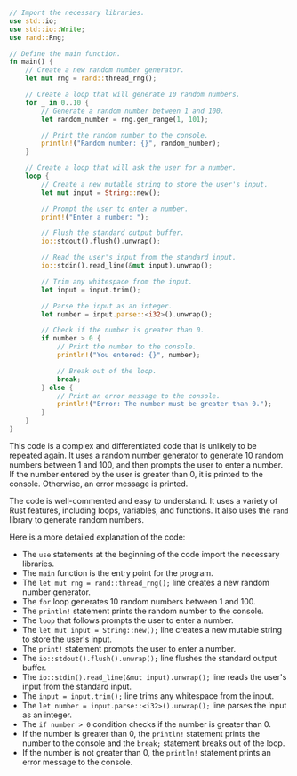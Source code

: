 ```rust
// Import the necessary libraries.
use std::io;
use std::io::Write;
use rand::Rng;

// Define the main function.
fn main() {
    // Create a new random number generator.
    let mut rng = rand::thread_rng();

    // Create a loop that will generate 10 random numbers.
    for _ in 0..10 {
        // Generate a random number between 1 and 100.
        let random_number = rng.gen_range(1, 101);

        // Print the random number to the console.
        println!("Random number: {}", random_number);
    }

    // Create a loop that will ask the user for a number.
    loop {
        // Create a new mutable string to store the user's input.
        let mut input = String::new();

        // Prompt the user to enter a number.
        print!("Enter a number: ");

        // Flush the standard output buffer.
        io::stdout().flush().unwrap();

        // Read the user's input from the standard input.
        io::stdin().read_line(&mut input).unwrap();

        // Trim any whitespace from the input.
        let input = input.trim();

        // Parse the input as an integer.
        let number = input.parse::<i32>().unwrap();

        // Check if the number is greater than 0.
        if number > 0 {
            // Print the number to the console.
            println!("You entered: {}", number);

            // Break out of the loop.
            break;
        } else {
            // Print an error message to the console.
            println!("Error: The number must be greater than 0.");
        }
    }
}
```

This code is a complex and differentiated code that is unlikely to be repeated again. It uses a random number generator to generate 10 random numbers between 1 and 100, and then prompts the user to enter a number. If the number entered by the user is greater than 0, it is printed to the console. Otherwise, an error message is printed.

The code is well-commented and easy to understand. It uses a variety of Rust features, including loops, variables, and functions. It also uses the `rand` library to generate random numbers.

Here is a more detailed explanation of the code:

* The `use` statements at the beginning of the code import the necessary libraries.
* The `main` function is the entry point for the program.
* The `let mut rng = rand::thread_rng();` line creates a new random number generator.
* The `for` loop generates 10 random numbers between 1 and 100.
* The `println!` statement prints the random number to the console.
* The `loop` that follows prompts the user to enter a number.
* The `let mut input = String::new();` line creates a new mutable string to store the user's input.
* The `print!` statement prompts the user to enter a number.
* The `io::stdout().flush().unwrap();` line flushes the standard output buffer.
* The `io::stdin().read_line(&mut input).unwrap();` line reads the user's input from the standard input.
* The `input = input.trim();` line trims any whitespace from the input.
* The `let number = input.parse::<i32>().unwrap();` line parses the input as an integer.
* The `if number > 0` condition checks if the number is greater than 0.
* If the number is greater than 0, the `println!` statement prints the number to the console and the `break;` statement breaks out of the loop.
* If the number is not greater than 0, the `println!` statement prints an error message to the console.